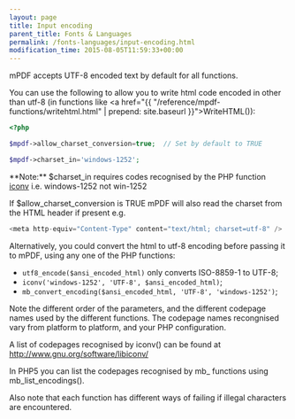 ```yaml
---
layout: page
title: Input encoding
parent_title: Fonts & Languages
permalink: /fonts-languages/input-encoding.html
modification_time: 2015-08-05T11:59:33+00:00
---
```


mPDF accepts UTF-8 encoded text by default for all functions.

You can use the following to allow you to write html code encoded in other than utf-8 (in functions like
<a href="{{ "/reference/mpdf-functions/writehtml.html" | prepend: site.baseurl }}">WriteHTML()</a>):

```php
<?php

$mpdf->allow_charset_conversion=true;  // Set by default to TRUE

$mpdf->charset_in='windows-1252';

```

<div class="alert alert-info" role="alert" markdown="1">
  **Note:** <span class="parameter">$charset_in</span> requires codes recognised by the PHP
  function <a href="{{ "/reference/codepages-glyphs/iconv.html" | prepend: site.baseurl }}">iconv</a> i.e.
  windows-1252 not win-1252
</div>

If <span class="parameter">$allow_charset_conversion</span> is <span class="smallblock">TRUE</span> mPDF will
also read the charset from the HTML header if present e.g.

```php
<meta http-equiv="Content-Type" content="text/html; charset=utf-8" />

```

Alternatively, you could convert the html to utf-8 encoding before passing it to mPDF,
using any one of the PHP functions:

- `utf8_encode($ansi_encoded_html)` only converts <span class="dc-title">ISO-8859-1 to UTF-8</span>;
- `iconv('windows-1252', 'UTF-8', $ansi_encoded_html)`;
- `mb_convert_encoding($ansi_encoded_html, 'UTF-8', 'windows-1252')`;

Note the different order of the parameters, and the different codepage names used by the different functions.
The codepage names recongnised vary from platform to platform, and your PHP configuration.

A list of codepages recognised by iconv() can be found at http://www.gnu.org/software/libiconv/

In PHP5 you can list the codepages recognised by mb_ functions using mb_list_encodings().

Also note that each function has different ways of failing if illegal characters are encountered.

